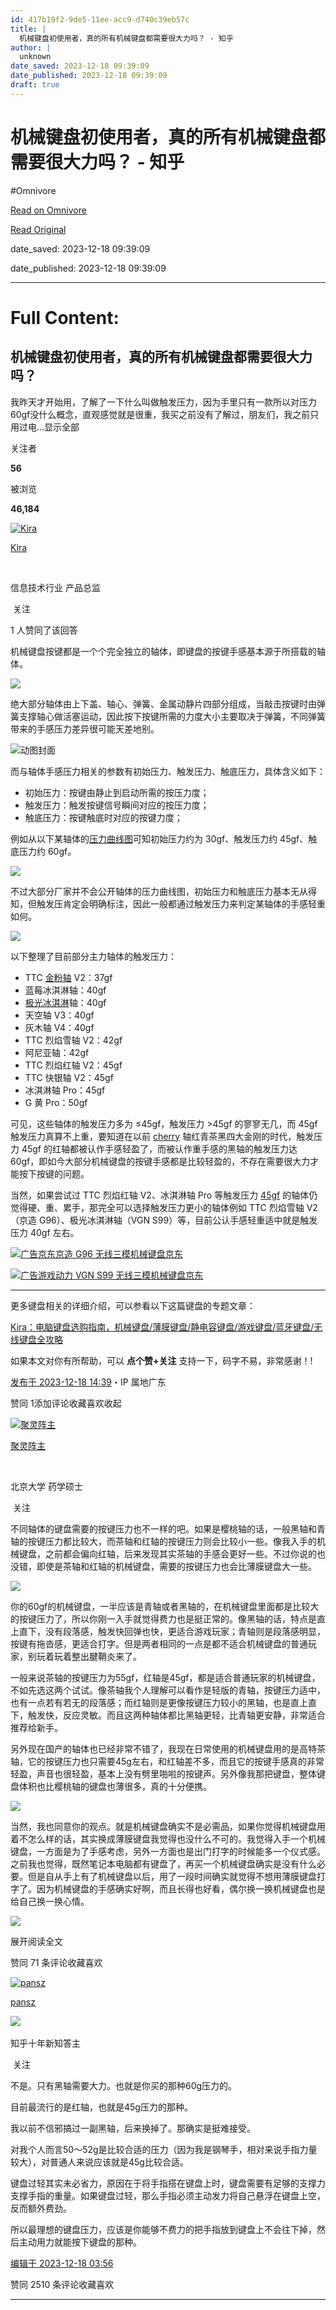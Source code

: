 ```yaml
---
id: 417b19f2-9de5-11ee-acc9-d740c39eb57c
title: |
  机械键盘初使用者，真的所有机械键盘都需要很大力吗？ - 知乎
author: |
  unknown
date_saved: 2023-12-18 09:39:09
date_published: 2023-12-18 09:39:09
draft: true
---
```


# 机械键盘初使用者，真的所有机械键盘都需要很大力吗？ - 知乎
#Omnivore

[Read on Omnivore](https://omnivore.app/me/-18c7ea5d24d)

[Read Original](https://www.zhihu.com/question/634303475/answer/3330426213)

date_saved: 2023-12-18 09:39:09

date_published: 2023-12-18 09:39:09

--- 

# Full Content: 

## 机械键盘初使用者，真的所有机械键盘都需要很大力吗？

我昨天才开始用，了解了一下什么叫做触发压力，因为手里只有一款所以对压力60gf没什么概念，直观感觉就是很重，我买之前没有了解过，朋友们，我之前只用过电…显示全部 ​

关注者

**56**

被浏览

**46,184**

[![Kira](https://proxy-prod.omnivore-image-cache.app/0x0,sKBwbZvUn2tH5XIyHwl3YY5zdFmfKa5tJ1p8TICOWWoI/https://picx.zhimg.com/v2-8c750063b7bd18aa3030babfa1fe36dd_l.jpg?source=2c26e567)](https://www.zhihu.com/people/xing-gui-77)

[Kira](https://www.zhihu.com/people/xing-gui-77)

[​](https://www.zhihu.com/question/48510028)

信息技术行业 产品总监

​ 关注

1 人赞同了该回答

机械键盘按键都是一个个完全独立的轴体，即键盘的按键手感基本源于所搭载的轴体。

![](https://proxy-prod.omnivore-image-cache.app/720x720,sug-clQYvKkj08Sc4KqtV8p8WH8z4G_JWpztzMgwSdEQ/https://picx.zhimg.com/50/v2-1efb0def03d4568c200032bd6a11524c_720w.jpg?source=2c26e567)

绝大部分轴体由上下盖、轴心、弹簧、金属动静片四部分组成，当敲击按键时由弹簧支撑轴心做活塞运动，因此按下按键所需的力度大小主要取决于弹簧，不同弹簧带来的手感压力差异很可能天差地别。

![动图封面](https://proxy-prod.omnivore-image-cache.app/700x0,sKeFEpbuMNvTKbJvAc09_anBax5MzoJcG5I9-kZd4cuc/https://picx.zhimg.com/50/v2-54c4a83ba6310306a0f0b63f1e76ee20_720w.jpg?source=2c26e567)

而与轴体手感压力相关的参数有初始压力、触发压力、触底压力，具体含义如下：

* 初始压力：按键由静止到启动所需的按压力度；
* 触发压力：触发按键信号瞬间对应的按压力度；
* 触底压力：按键触底时对应的按键力度；

例如从以下某轴体的[压力曲线图](https://www.zhihu.com/search?q=%E5%8E%8B%E5%8A%9B%E6%9B%B2%E7%BA%BF%E5%9B%BE&search%5Fsource=Entity&hybrid%5Fsearch%5Fsource=Entity&hybrid%5Fsearch%5Fextra=%7B%22sourceType%22%3A%22answer%22%2C%22sourceId%22%3A3330426213%7D)可知初始压力约为 30gf、触发压力约 45gf、触底压力约 60gf。

![](https://proxy-prod.omnivore-image-cache.app/840x548,s6OVZNx9mGQra7BJT-jJrPEph74QP1mSq9G73U16cVNI/https://picx.zhimg.com/50/v2-34f4eb79acbbd8196081c35998679dfe_720w.jpg?source=2c26e567)

不过大部分厂家并不会公开轴体的压力曲线图，初始压力和触底压力基本无从得知，但触发压肯定会明确标注，因此一般都通过触发压力来判定某轴体的手感轻重如何。

![](https://proxy-prod.omnivore-image-cache.app/1041x721,s8oj5w7JXHsdHtSTYvvmKKsbbOUST1mPldKcb1k4LCRI/https://picx.zhimg.com/50/v2-2dbf59b96e8e5929b33974d1bdb07168_720w.jpg?source=2c26e567)

以下整理了目前部分主力轴体的触发压力：

* TTC [金粉轴](https://www.zhihu.com/search?q=%E9%87%91%E7%B2%89%E8%BD%B4&search%5Fsource=Entity&hybrid%5Fsearch%5Fsource=Entity&hybrid%5Fsearch%5Fextra=%7B%22sourceType%22%3A%22answer%22%2C%22sourceId%22%3A3330426213%7D) V2：37gf
* 蓝莓冰淇淋轴：40gf
* [极光冰淇淋](https://www.zhihu.com/search?q=%E6%9E%81%E5%85%89%E5%86%B0%E6%B7%87%E6%B7%8B&search%5Fsource=Entity&hybrid%5Fsearch%5Fsource=Entity&hybrid%5Fsearch%5Fextra=%7B%22sourceType%22%3A%22answer%22%2C%22sourceId%22%3A3330426213%7D)轴：40gf
* 天空轴 V3：40gf
* 灰木轴 V4：40gf
* TTC 烈焰雪轴 V2：42gf
* 阿尼亚轴：42gf
* TTC 烈焰红轴 V2：45gf
* TTC 快银轴 V2：45gf
* 冰淇淋轴 Pro：45gf
* G 黄 Pro：50gf

可见，这些轴体的触发压力多为 ≤45gf，触发压力 >45gf 的寥寥无几，而 45gf 触发压力真算不上重，要知道在以前 [cherry](https://www.zhihu.com/search?q=cherry&search%5Fsource=Entity&hybrid%5Fsearch%5Fsource=Entity&hybrid%5Fsearch%5Fextra=%7B%22sourceType%22%3A%22answer%22%2C%22sourceId%22%3A3330426213%7D) 轴红青茶黑四大金刚的时代，触发压力 45gf 的红轴都被认作手感轻盈了，而被认作重手感的黑轴的触发压力达 60gf，即如今大部分机械键盘的按键手感都是比较轻盈的，不存在需要很大力才能按下按键的问题。

当然，如果尝试过 TTC 烈焰红轴 V2、冰淇淋轴 Pro 等触发压力 [45gf](https://www.zhihu.com/search?q=45gf&search%5Fsource=Entity&hybrid%5Fsearch%5Fsource=Entity&hybrid%5Fsearch%5Fextra=%7B%22sourceType%22%3A%22answer%22%2C%22sourceId%22%3A3330426213%7D) 的轴体仍觉得硬、重、累手，那完全可以选择触发压力更小的轴体例如 TTC 烈焰雪轴 V2（京造 G96）、极光冰淇淋轴（VGN S99）等，目前公认手感轻重适中就是触发压力 40gf 左右。

[![](https://proxy-prod.omnivore-image-cache.app/0x0,sRj2EPLWwSNgHUjOHvCOQGJ4aNpBL3ACa9UtIiNSVy5M/https://pica.zhimg.com/v2-b8a2382a503632467871472b08668f28_720w.jpg?source=b555e01d)广告京东京造 G96 无线三模机械键盘京东](https://union-click.jd.com/jdc?e=jdext-1720209087378329600-0-1&p=JF8BAcMJK1olXwMCU1xYDUgeCl8IGloUWwcBUlhVCkgnRzBQRQQlBENHFRxWFlVMWzBeTA9KQl1XSwwDVFVPRjtUBAJQAVsMFgQZBEsWAm4OGlgTWw4AV0kdBD9ucwp%5FaCBRKQRQMCc-YwlvdgtseQF1X3BwXTw%5FUTtTYyRzbTlcD01hJlcNbDhzARhqEyt3BFQLNxY1ajB0YCp8Yg1FJGV5Cik5fxZCei5LfS5UPWR1KF8lcT9yehxvXi98C292HSUKOCoUYjQLGglyOF5WCxUuYz5AB28PZB0ZUTYCXV5fAEoWA2gLK1sUXAYGUV1eDkonM28NKw17XQcDVV9VD0wWAF8JK1sTXAUKVVZUCUwSA284G1MRbdCswIvVt5KnprmitY6Y7dOL%5F4rjjnsnM2w4QA5BFEMeVFheCUgWC24BHVkTVAQBXFlcCVcWH284G1oUXQYEUVlaCSUSAm4JGFIcWAICOl1fCkIXBG8JGFslXQUyV24DZkpEBGoBG1sXM1tCB18GDUsRbWwJElIRVAQLUm5fCUoVAV84K1xJLl9ECDccQTVUaghjWQVOP01%5FNQ4WQCUVSj1TWF9rXQVLLjw6cwJUXCY4)

[![](https://proxy-prod.omnivore-image-cache.app/0x0,sSe3x-H6xcsyPy0iwYh2khlqrBo-gAoxjPamUtYAlIXY/https://pic1.zhimg.com/v2-7a3ecfc1d21f67de18af2bd6a0f23041_720w.jpg?source=b555e01d)广告游戏动力 VGN S99 无线三模机械键盘京东](https://union-click.jd.com/jdc?e=jdext-1720209104373620736-0-1&p=JF8BAcsJK1olXwMCVl1aDk8VB18IGloTWgAFUVtdDEMXAF9MRANLAjZbERscSkAJHTRQRA1CCVkdDwtCWhVLHTdNTwcKBENeCVAfUg8bA24JHVwTWgMHVFpVCEgAQ2N8YitwKU99FSlfaCJgYBxXbyJtBWJmKBgpahZgYSZ8XTtgLW9lDT4UfjkWYQ0JexthP1xSNl8PTj9lYBl8bzBCKX9-NykuYw9gXA9bYD1pI1FZFQ0%5FfztcZBp8Qyx2Okd0PToNfCh0Qxl8b08XKDZBVBo8XT1kZQxOZVhMPGVrJDc%5FSktnD2M4G1IVXw4DVV5aC3sXAm4IH14WXgADZG5dDXtWbW8LHV4QXgEGZF9tCE0WAGcJE1IVXAMFVW5dAE8n1cGcztOqhLangvTz3can1uajz-WTbTYyV24GXR9eRnMIHVgUXgcKVF9YCk0VBGwJHVkSQQceVG5dCUoXA2kNHFwUMwMDVV9eAUISB29mGFkXVAYFVF9eCHsXAF8LKwV7XFUFUVZcAUN5Xi9bGgATWUBsV19UAU8VC2sLK1kUXAQAZG5tczlPQxhRGwJBG2NlAjs7bQBSXhtSUhBhMwR5Ljw4Vk9IZDthWShQIVFZPW4)

---

更多键盘相关的详细介绍，可以参看以下这篇键盘的专题文章：

[Kira：电脑键盘选购指南，机械键盘/薄膜键盘/静电容键盘/游戏键盘/蓝牙键盘/无线键盘全攻略](https://zhuanlan.zhihu.com/p/242385124)

如果本文对你有所帮助，可以 **点个赞+关注** 支持一下，码字不易，非常感谢！!

[发布于 2023-12-18 14:39](https://www.zhihu.com/question/634303475/answer/3330426213)・IP 属地广东

​赞同 1​​添加评论​收藏​喜欢收起​

[![聚灵阵主](https://proxy-prod.omnivore-image-cache.app/0x0,s4vtF1QILMfGz7j3IpIjubNvOYH7wRzWeqrsxbyc8qkg/https://pic1.zhimg.com/v2-ba1388e3eb2dafc366206c71049c9366_l.jpg?source=1def8aca)](https://www.zhihu.com/people/ju-ling-zhen-zhu-53)

[聚灵阵主](https://www.zhihu.com/people/ju-ling-zhen-zhu-53)

[​](https://www.zhihu.com/question/48510028)

北京大学 药学硕士

​ 关注

不同轴体的键盘需要的按键压力也不一样的吧。如果是樱桃轴的话，一般黑轴和青轴的按键压力都比较大，而茶轴和红轴的按键压力则会比较小一些。像我入手的机械键盘，之前都会偏向红轴，后来发现其实茶轴的手感会更好一些。不过你说的也没错，即使是茶轴和红轴的机械键盘，需要的按键压力也会比薄膜键盘大一些。

![](https://proxy-prod.omnivore-image-cache.app/751x500,saC44O_AypfEmn2tOwvrE8vZXRuACRZ96OLrG8TbpCvE/https://pic1.zhimg.com/50/v2-bdd047754a30284fc55f6b972f5ae121_720w.jpg?source=1def8aca)

你的60gf的机械键盘，一半应该是青轴或者黑轴的，在机械键盘里面都是比较大的按键压力了，所以你刚一入手就觉得费力也是挺正常的。像黑轴的话，特点是直上直下，没有段落感，触发快回弹也快，更适合游戏玩家；青轴则是段落感明显，按键有拖沓感，更适合打字。但是两者相同的一点是都不适合机械键盘的普通玩家，别玩着玩着整出腱鞘炎来了。

一般来说茶轴的按键压力为55gf，红轴是45gf，都是适合普通玩家的机械键盘，不如先选这两个试试。像茶轴我个人理解可以看作是轻版的青轴，按键压力适中，也有一点若有若无的段落感；而红轴则是更像按键压力较小的黑轴，也是直上直下，触发快，反应灵敏。而且这两种轴体都比黑轴更轻，比青轴更安静，非常适合推荐给新手。

另外现在国产的轴体也已经非常不错了，我现在日常使用的机械键盘用的是高特茶轴，它的按键压力也只需要45g左右，和红轴差不多，而且它的按键手感真的非常轻盈，声音也很轻盈，基本上没有劈里啪啦的按键声。另外像我那把键盘，整体键盘体积也比樱桃轴的键盘也薄很多，真的十分便携。

![](https://proxy-prod.omnivore-image-cache.app/755x0,sx9BgfUrpZ1_cemYkGfZLHeVRpJK5LUG6-Fqjvj6p3Qw/https://pica.zhimg.com/50/v2-7f7ae1c48026e549ed74277ed97e7241_720w.jpg?source=1def8aca)

当然，我也同意你的观点。就是机械键盘确实不是必需品，如果你觉得机械键盘用着不怎么样的话，其实换成薄膜键盘我觉得也没什么不可的。我觉得入手一个机械键盘，一方面是为了手感考虑，另外一方面也是出门打字的时候能多一个仪式感。之前我也觉得，既然笔记本电脑都有键盘了，再买一个机械键盘确实是没有什么必要。但是自从手上有了机械键盘以后，用了一段时间确实就觉得不想用薄膜键盘打字了。因为机械键盘的手感确实好啊，而且长得也好看，偶尔换一换机械键盘也是给自己换一换心情。

![](https://proxy-prod.omnivore-image-cache.app/755x0,s_slpDtEDTNNOeMInmlLYLBVZj7vSjl5s8s9ua98fR3s/https://pic1.zhimg.com/50/v2-2fe7a20abe4122fb5b38736d54704520_720w.jpg?source=1def8aca)

展开阅读全文​

​赞同 7​​1 条评论​收藏​喜欢

[![pansz](https://proxy-prod.omnivore-image-cache.app/0x0,skPUPM3KNnXGggKgDZtTrkyASpMz4_bwAtUW6MVzIFJ0/https://pic1.zhimg.com/310d85e8d_l.jpg?source=1def8aca)](https://www.zhihu.com/people/pansz)

[pansz](https://www.zhihu.com/people/pansz)

[​](https://zhuanlan.zhihu.com/p/344234033)​![](https://proxy-prod.omnivore-image-cache.app/0x0,sRpP1H2oa_TfsDLpATwsIt6ipVLRN7HlUZGTch2Ee4JQ/https://picx.zhimg.com/v2-4812630bc27d642f7cafcd6cdeca3d7a.jpg?source=88ceefae)

知乎十年新知答主

​ 关注

不是。只有黑轴需要大力。也就是你买的那种60g压力的。

目前最流行的是红轴，也就是45g压力的那种。

我以前不信邪搞过一副黑轴，后来换掉了。那确实是挺难接受。

对我个人而言50～52g是比较合适的压力（因为我是钢琴手，相对来说手指力量较大），对普通人来说应该就是45g比较合适。

键盘过轻其实未必省力，原因在于将手指搭在键盘上时，键盘需要有足够的支撑力支撑手指的重量。如果键盘过轻，那么手指必须主动发力将自己悬浮在键盘上空，反而额外费劲。

所以最理想的键盘压力，应该是你能够不费力的把手指放到键盘上不会往下掉，然后主动用力就能按下键盘的那种。

[编辑于 2023-12-18 03:56](https://www.zhihu.com/question/634303475/answer/3327123696)

​赞同 25​​10 条评论​收藏​喜欢

---

